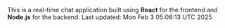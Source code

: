 This is a real-time chat application built using **React** for the frontend and **Node.js** for the backend.
Last updated: Mon Feb  3 05:08:13 UTC 2025
